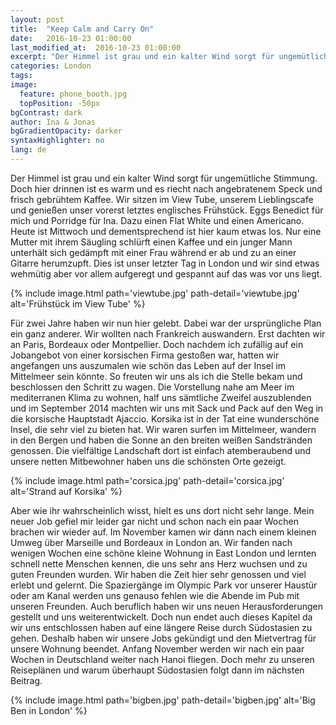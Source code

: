 ```yaml
---
layout: post
title:  "Keep Calm and Carry On"
date:   2016-10-23 01:00:00
last_modified_at:  2016-10-23 01:00:00
excerpt: "Der Himmel ist grau und ein kalter Wind sorgt für ungemütliche Stimmung. Doch hier drinnen ist es warm und es riecht nach angrebratenem Speck..."
categories: London
tags:
image:
  feature: phone_booth.jpg
  topPosition: -50px
bgContrast: dark
author: Ina & Jonas
bgGradientOpacity: darker
syntaxHighlighter: no
lang: de
---
```

Der Himmel ist grau und ein kalter Wind sorgt für ungemütliche Stimmung. Doch hier drinnen ist es warm und es riecht nach angebratenem Speck und frisch gebrühtem Kaffee. Wir sitzen im View Tube, unserem Lieblingscafe und genießen unser vorerst letztes englisches Frühstück. Eggs Benedict für mich und Porridge für Ina. Dazu einen Flat White und einen Americano. Heute ist Mittwoch und dementsprechend ist hier kaum etwas los. Nur eine Mutter mit ihrem Säugling schlürft einen Kaffee und ein junger Mann unterhält sich gedämpft mit einer Frau während er ab und zu an einer Gitarre herumzupft. Dies ist unser letzter Tag in London und wir sind etwas wehmütig aber vor allem aufgeregt und gespannt auf das was vor uns liegt.

{% include image.html path='viewtube.jpg' path-detail='viewtube.jpg' alt='Frühstück im View Tube' %}

Für zwei Jahre haben wir nun hier gelebt. Dabei war der ursprüngliche Plan ein ganz anderer. Wir wollten nach Frankreich auswandern. Erst dachten wir an Paris, Bordeaux oder Montpellier. Doch nachdem ich zufällig auf ein Jobangebot von einer korsischen Firma gestoßen war, hatten wir angefangen uns auszumalen wie schön das Leben auf der Insel im Mittelmeer sein könnte. So freuten wir uns als ich die Stelle bekam und beschlossen den Schritt zu wagen. Die Vorstellung nahe am Meer im mediterranen Klima zu wohnen, half uns sämtliche Zweifel auszublenden und im September 2014 machten wir uns mit Sack und Pack auf den Weg in die korsische Hauptstadt Ajaccio. Korsika ist in der Tat eine wunderschöne Insel, die sehr viel zu bieten hat. Wir waren surfen im Mittelmeer, wandern in den Bergen und haben die Sonne an den breiten weißen Sandstränden genossen. Die vielfältige Landschaft dort ist einfach atemberaubend und unsere netten Mitbewohner haben uns die schönsten Orte gezeigt.

{% include image.html path='corsica.jpg' path-detail='corsica.jpg' alt='Strand auf Korsika' %}

Aber wie ihr wahrscheinlich wisst, hielt es uns dort nicht sehr lange. Mein neuer Job gefiel mir leider gar nicht und schon nach ein paar Wochen brachen wir wieder auf. Im November kamen wir dann nach  einem kleinen Umweg über Marseille und Bordeaux in London an. Wir fanden nach wenigen Wochen eine schöne kleine Wohnung in East London und lernten schnell nette Menschen kennen, die uns sehr ans Herz wuchsen und zu guten Freunden wurden.
Wir haben die Zeit hier sehr genossen und viel erlebt und gelernt. Die Spaziergänge im Olympic Park vor unserer Haustür oder am Kanal werden uns genauso fehlen wie die Abende im Pub mit unseren Freunden. Auch beruflich haben wir uns neuen Herausforderungen gestellt und uns weiterentwickelt.
Doch nun endet auch dieses Kapitel da wir uns entschlossen haben auf eine längere Reise durch Südostasien zu gehen. Deshalb haben wir unsere Jobs gekündigt und den Mietvertrag für unsere Wohnung beendet. Anfang November werden wir nach ein paar Wochen in Deutschland weiter nach Hanoi fliegen. Doch mehr zu unseren Reiseplänen und warum überhaupt Südostasien folgt dann im nächsten Beitrag.

{% include image.html path='bigben.jpg' path-detail='bigben.jpg' alt='Big Ben in London' %}
